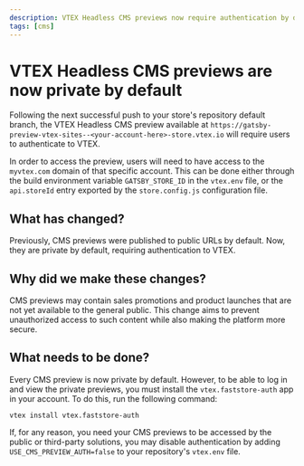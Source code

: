 ```yaml
---
description: VTEX Headless CMS previews now require authentication by default
tags: [cms]
---
```


# VTEX Headless CMS previews are now private by default

Following the next successful push to your store's repository default branch, the VTEX Headless CMS preview available at `https://gatsby-preview-vtex-sites--<your-account-here>-store.vtex.io` will require users to authenticate to VTEX.

In order to access the preview, users will need to have access to the `myvtex.com` domain of that specific account. This can be done either through the build environment variable `GATSBY_STORE_ID` in the `vtex.env` file, or the `api.storeId` entry exported by the `store.config.js` configuration file.

## What has changed?

Previously, CMS previews were published to public URLs by default. Now, they are private by default, requiring authentication to VTEX.

## Why did we make these changes?

CMS previews may contain sales promotions and product launches that are not yet available to the general public. This change aims to prevent unauthorized access to such content while also making the platform more secure.

## What needs to be done?

Every CMS preview is now private by default. However, to be able to log in and view the private previews, you must install the `vtex.faststore-auth` app in your account. To do this, run the following command:
```
vtex install vtex.faststore-auth
```

If, for any reason, you need your CMS previews to be accessed by the public or third-party solutions, you may disable authentication by adding `USE_CMS_PREVIEW_AUTH=false` to your repository's `vtex.env` file.
